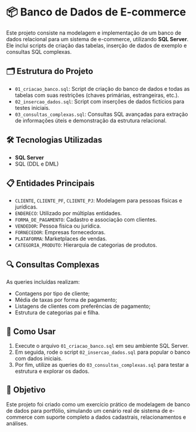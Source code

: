# 📦 Banco de Dados de E-commerce

Este projeto consiste na modelagem e implementação de um banco de dados relacional para um sistema de e-commerce, utilizando **SQL Server**. Ele inclui scripts de criação das tabelas, inserção de dados de exemplo e consultas SQL complexas.

## 🗂 Estrutura do Projeto

- `01_criacao_banco.sql`: Script de criação do banco de dados e todas as tabelas com suas restrições (chaves primárias, estrangeiras, etc.).
- `02_insercao_dados.sql`: Script com inserções de dados fictícios para testes iniciais.
- `03_consultas_complexas.sql`: Consultas SQL avançadas para extração de informações úteis e demonstração da estrutura relacional.

## 🛠 Tecnologias Utilizadas

- **SQL Server**
- SQL (DDL e DML)

## 📋 Entidades Principais

- `CLIENTE`, `CLIENTE_PF`, `CLIENTE_PJ`: Modelagem para pessoas físicas e jurídicas.
- `ENDERECO`: Utilizado por múltiplas entidades.
- `FORMA_DE_PAGAMENTO`: Cadastro e associação com clientes.
- `VENDEDOR`: Pessoa física ou jurídica.
- `FORNECEDOR`: Empresas fornecedoras.
- `PLATAFORMA`: Marketplaces de vendas.
- `CATEGORIA_PRODUTO`: Hierarquia de categorias de produtos.

## 🔍 Consultas Complexas

As queries incluídas realizam:

- Contagens por tipo de cliente;
- Média de taxas por forma de pagamento;
- Listagens de clientes com preferências de pagamento;
- Estrutura de categorias pai e filha.

## 🚀 Como Usar

1. Execute o arquivo `01_criacao_banco.sql` em seu ambiente SQL Server.
2. Em seguida, rode o script `02_insercao_dados.sql` para popular o banco com dados iniciais.
3. Por fim, utilize as queries do `03_consultas_complexas.sql` para testar a estrutura e explorar os dados.

## 📌 Objetivo

Este projeto foi criado como um exercício prático de modelagem de banco de dados para portfólio, simulando um cenário real de sistema de e-commerce com suporte completo a dados cadastrais, relacionamentos e análises.

